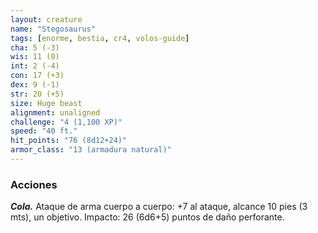 ```yaml
---
layout: creature
name: "Stegosaurus"
tags: [enorme, bestia, cr4, volos-guide]
cha: 5 (-3)
wis: 11 (0)
int: 2 (-4)
con: 17 (+3)
dex: 9 (-1)
str: 20 (+5)
size: Huge beast
alignment: unaligned
challenge: "4 (1,100 XP)"
speed: "40 ft."
hit_points: "76 (8d12+24)"
armor_class: "13 (armadura natural)"
---
```


### Acciones

***Cola.*** Ataque de arma cuerpo a cuerpo: +7 al ataque, alcance 10 pies (3 mts), un objetivo. Impacto: 26 (6d6+5) puntos de daño perforante.